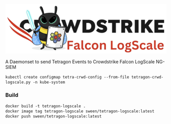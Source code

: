![Tetragon CRWD Logscale](assets/tetragon-crwd-logscale.png)

A Daemonset to send Tetragon Events to Crowdstrike Falcon LogScale NG-SIEM


```
kubectl create configmap tetra-crwd-config --from-file tetragon-crwd-logscale.py -n kube-system

```



### Build
```
docker build -t tetragon-logscale .
docker image tag tetragon-logscale sween/tetragon-logscale:latest
docker push sween/tetragon-logscale:latest
```
